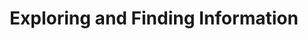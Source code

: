 ---
title: "Exploring and Finding Information"
layout: default
year: 2003
authors: [ Peter Pirolli ]
tags: [ Theory, Information Retrieval ]
citation: "John M. Carroll. 2003. HCI Models, Theories, and Frameworks: Toward a Multidisciplinary Science. Morgan Kaufmann Publishers Inc., San Francisco, CA, USA. (Chapter 7 Exploring and Finding Information by Peter Pirolli.)"
type: Book Chapter
---